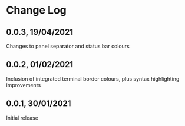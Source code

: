 # Change Log

## 0.0.3, 19/04/2021

Changes to panel separator and status bar colours

## 0.0.2, 01/02/2021

Inclusion of integrated terminal border colours, plus syntax highlighting improvements

## 0.0.1, 30/01/2021

Initial release